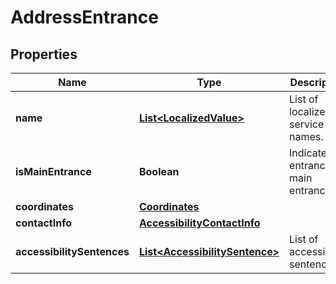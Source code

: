 
# AddressEntrance

## Properties
Name | Type | Description | Notes
------------ | ------------- | ------------- | -------------
**name** | [**List&lt;LocalizedValue&gt;**](LocalizedValue.md) | List of localized service names. |  [optional]
**isMainEntrance** | **Boolean** | Indicates if entrance is main entrance. |  [optional]
**coordinates** | [**Coordinates**](Coordinates.md) |  |  [optional]
**contactInfo** | [**AccessibilityContactInfo**](AccessibilityContactInfo.md) |  |  [optional]
**accessibilitySentences** | [**List&lt;AccessibilitySentence&gt;**](AccessibilitySentence.md) | List of accessibility sentences. |  [optional]



